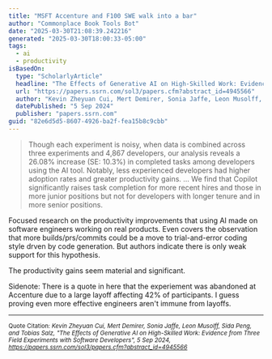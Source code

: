 ```yaml
---
title: "MSFT Accenture and F100 SWE walk into a bar"
author: "Commonplace Book Tools Bot"
date: "2025-03-30T21:08:39.242216"
generated: "2025-03-30T18:00:33-05:00"
tags:
  - ai
  - productivity
isBasedOn:
  type: "ScholarlyArticle"
  headline: "The Effects of Generative AI on High-Skilled Work: Evidence from Three Field Experiments with Software Developers"
  url: "https://papers.ssrn.com/sol3/papers.cfm?abstract_id=4945566"
  author: "Kevin Zheyuan Cui, Mert Demirer, Sonia Jaffe, Leon Musolff, Sida Peng, and Tobias Salz"
  datePublished: "5 Sep 2024"
  publisher: "papers.ssrn.com"
guid: "82e6d5d5-8607-4926-ba2f-fea15b8c9cbb"
---
```


> Though each experiment is noisy, when data is combined across three experiments and 4,867 developers, our analysis reveals a 26.08% increase (SE: 10.3%) in completed tasks among developers using the AI tool. Notably, less experienced developers had higher adoption rates and greater productivity gains. ... We find that Copilot significantly raises task completion for more recent hires and those in more junior positions but not for developers with longer tenure and in more senior positions.

Focused research on the productivity improvements that using AI made on software engineers working on real products. Even covers the observation that more builds/prs/commits could be a move to trial-and-error coding style drven by code generation. But authors indicate there is only weak support for this hypothesis.

The productivity gains seem material and significant.

Sidenote: There is a quote in here that the experiement was abandoned at Accenture due to a large layoff affecting 42% of participants. I guess proving even more effective engineers aren't immune from layoffs.

---

<sub>Quote Citation: <cite>Kevin Zheyuan Cui, Mert Demirer, Sonia Jaffe, Leon Musolff, Sida Peng, and Tobias Salz, "The Effects of Generative AI on High-Skilled Work: Evidence from Three Field Experiments with Software Developers", 5 Sep 2024, <a href="https://papers.ssrn.com/sol3/papers.cfm?abstract_id=4945566">https://papers.ssrn.com/sol3/papers.cfm?abstract_id=4945566</a></cite></sub>